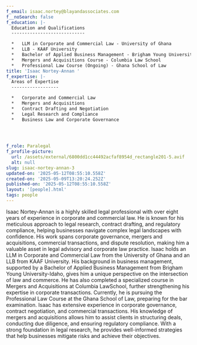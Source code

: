 ```yaml
---
f_email: isaac.nortey@blayandassociates.com
f__noSearch: false
f_education: |-
  Education and Qualifications
  ----------------------------

  *   LLM in Corporate and Commercial Law - University of Ghana
  *   LLB - KAAF University
  *   Bachelor of Applied Business Management - Brigham Young University - Idaho
  *   Mergers and Acquisitions Course - Columbia Law School
  *   Professional Law Course (Ongoing) - Ghana School of Law
title: 'Isaac Nortey-Annan '
f_expertise: |-
  Areas of Expertise
  ------------------

  *   Corporate and Commercial Law
  *   Mergers and Acquisitions
  *   Contract Drafting and Negotiation
  *   Legal Research and Compliance
  *   Business Law and Corporate Governance

  ‍

  ‍
f_role: Paralegal
f_profile-picture:
  url: /assets/external/6800dd1cc44492acfaf8954d_rectangle201-5.avif
  alt: null
slug: isaac-nortey-annan-3
updated-on: '2025-05-12T08:55:10.558Z'
created-on: '2025-05-09T13:20:24.252Z'
published-on: '2025-05-12T08:55:10.558Z'
layout: '[people].html'
tags: people
---
```


Isaac Nortey-Annan is a highly skilled legal professional with over eight years of experience in corporate and commercial law. He is known for his meticulous approach to legal research, contract drafting, and regulatory compliance, helping businesses navigate complex legal landscapes with confidence. His work spans corporate governance, mergers and acquisitions, commercial transactions, and dispute resolution, making him a valuable asset in legal advisory and corporate law practice. Isaac holds an LLM in Corporate and Commercial Law from the University of Ghana and an LLB from KAAF University. His background in business management, supported by a Bachelor of Applied Business Management from Brigham Young University-Idaho, gives him a unique perspective on the intersection of law and commerce. He has also completed a specialized course in Mergers and Acquisitions at Columbia LawSchool, further strengthening his expertise in corporate transactions. Currently, he is pursuing the Professional Law Course at the Ghana School of Law, preparing for the bar examination. Isaac has extensive experience in corporate governance, contract negotiation, and commercial transactions. His knowledge of mergers and acquisitions allows him to assist clients in structuring deals, conducting due diligence, and ensuring regulatory compliance. With a strong foundation in legal research, he provides well-informed strategies that help businesses mitigate risks and achieve their objectives.

‍
